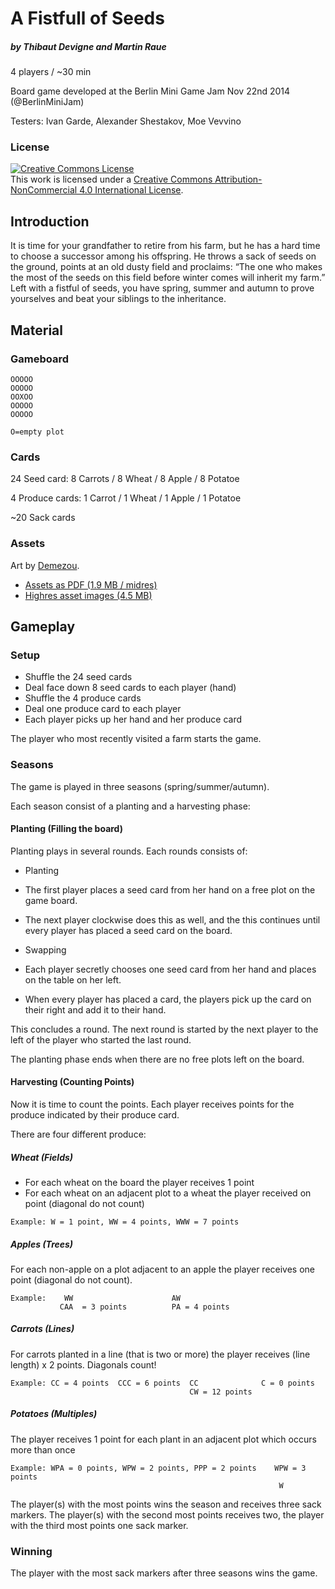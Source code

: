 # A Fistfull of Seeds

##### by Thibaut Devigne and Martin Raue

4 players / ~30 min

Board game developed at the Berlin Mini Game Jam Nov 22nd 2014 (@BerlinMiniJam)

Testers: Ivan Garde, Alexander Shestakov, Moe Vevvino

### License 

<a rel="license" href="http://creativecommons.org/licenses/by-nc/4.0/"><img alt="Creative Commons License" style="border-width:0" src="https://i.creativecommons.org/l/by-nc/4.0/88x31.png" /></a><br />This work is licensed under a <a rel="license" href="http://creativecommons.org/licenses/by-nc/4.0/">Creative Commons Attribution-NonCommercial 4.0 International License</a>.

## Introduction

It is time for your grandfather to retire from his farm, but he has a hard time to choose a successor among his offspring. He throws a sack of seeds on the ground, points at an old dusty field and proclaims: “The one who makes the most of the seeds on this field before winter comes will inherit my farm.” Left with a fistful of seeds, you have spring, summer and autumn to prove yourselves and beat your siblings to the inheritance.

## Material

### Gameboard

```
OOOOO
OOOOO
OOXOO
OOOOO
OOOOO

O=empty plot
```

### Cards

24 Seed card: 8 Carrots / 8 Wheat / 8 Apple / 8 Potatoe

4 Produce cards: 1 Carrot / 1 Wheat / 1 Apple / 1 Potatoe    

~20 Sack cards

### Assets

Art by [Demezou](http://www.moeemailbox.wix.com/demezouillustration).

* [Assets as PDF (1.9 MB / midres)](assets/AFistfullOfSeeds.pdf)
* [Highres asset images (4.5 MB)](assets/assets.zip)

## Gameplay

### Setup

- Shuffle the 24 seed cards
- Deal face down 8 seed cards to each player (hand)
- Shuffle the 4 produce cards
- Deal one produce card to each player
- Each player picks up her hand and her produce card

The player who most recently visited a farm starts the game.

### Seasons

The game is played in three seasons (spring/summer/autumn).

Each season consist of a planting and a harvesting phase:

#### Planting (Filling the board)

Planting plays in several rounds. Each rounds consists of:

- Planting
 - The first player places a seed card from her hand on a free plot on the game board.
 - The next player clockwise does this as well, and the this continues until every player has placed a seed card on the board.

- Swapping
 - Each player secretly chooses one seed card from her hand and places on the table on her left.
 - When every player has placed a card, the players pick up the card on their right and add it to their hand.

This concludes a round. The next round is started by the next player to the left of the player who started the last round.

The planting phase ends when there are no free plots left on the board.

#### Harvesting (Counting Points)

Now it is time to count the points. Each player receives points for the produce indicated by their produce card.

There are four different produce:

##### Wheat (Fields)

- For each wheat on the board the player receives 1 point
- For each wheat on an adjacent plot to a wheat the player received on point (diagonal do not count)

```
Example: W = 1 point, WW = 4 points, WWW = 7 points
```

##### Apples (Trees)

For each non-apple on a plot adjacent to an apple the player receives one point (diagonal do not count).

```
Example:    WW                      AW
           CAA  = 3 points          PA = 4 points 
```

##### Carrots (Lines)

For carrots planted in a line (that is two or more) the player receives (line length) x 2 points. Diagonals count!

```
Example: CC = 4 points  CCC = 6 points  CC              C = 0 points
                                        CW = 12 points
```

##### Potatoes (Multiples)

The player receives 1 point for each plant in an adjacent plot which occurs more than once

```
Example: WPA = 0 points, WPW = 2 points, PPP = 2 points    WPW = 3 points
                                                            W
```

The player(s) with the most points wins the season and receives three sack markers. The player(s) with the second most points receives two, the player with the third most points one sack marker.

### Winning

The player with the most sack markers after three seasons wins the game.

